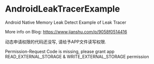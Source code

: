 # AndroidLeakTracerExample
Android Native  Memory Leak Detect Example of Leak Tracer 

More info on Blog: https://www.jianshu.com/p/9058f0514416

动态申请权限的代码还没写, 请给予APP文件读写权限.

Permission-Request Code is missing, please grant app 
READ_EXTERNAL_STORAGE & WRITE_EXTERNAL_STORAGE permission
